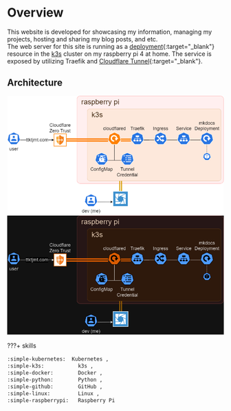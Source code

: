 
# Overview

This website is developed for showcasing my information, managing my projects, hosting and sharing my blog posts, and etc.<br>
The web server for this site is running as a [deployment](https://kubernetes.io/docs/concepts/workloads/controllers/deployment/){:target="_blank"} resource in the [k3s](https://docs.k3s.io) cluster on my raspberry pi 4 at home. The service is exposed by utilizing Traefik and [Cloudflare Tunnel](https://developers.cloudflare.com/cloudflare-one/connections/connect-networks/){:target="_blank"}.


## Architecture
![Architecture](../graph/arch-light.png#only-light)
![Architecture](../graph/arch-dark.png#only-dark)


???+ skills

    :simple-kubernetes:  Kubernetes ,
    :simple-k3s:           k3s ,
    :simple-docker:        Docker ,
    :simple-python:        Python ,
    :simple-github:        GitHub ,
    :simple-linux:         Linux ,
    :simple-raspberrypi:   Raspberry Pi
